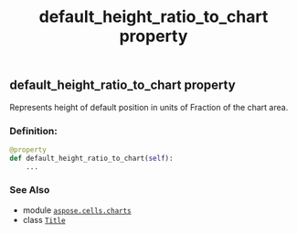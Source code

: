 ﻿---
title: default_height_ratio_to_chart property
second_title: Aspose.Cells for Python via .NET API References
description: 
type: docs
weight: 110
url: /aspose.cells.charts/title/default_height_ratio_to_chart/
is_root: false
---

## default_height_ratio_to_chart property


Represents height of default position in units of Fraction of the chart area.
### Definition:
```python
@property
def default_height_ratio_to_chart(self):
    ...
```

### See Also
* module [`aspose.cells.charts`](../../)
* class [`Title`](/cells/python-net/aspose.cells.charts/title)
